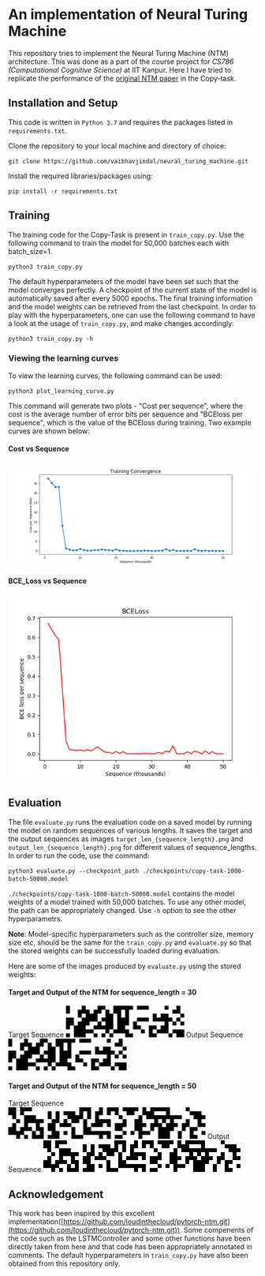 # An implementation of Neural Turing Machine
This repository tries to implement the Neural Turing Machine (NTM) architecture. This was done as a part of the course project for *CS786 (Computational Cognitive Science)* at IIT Kanpur. Here I have tried to replicate the performance of the [original NTM paper](https://arxiv.org/abs/1410.5401) in the Copy-task.

## Installation and Setup
This code is written in `Python 3.7` and requires the packages listed in `requirements.txt`.

Clone the repository to your local machine and directory of choice:
```
git clone https://github.com/vaibhavjindal/neural_turing_machine.git
```
Install the required libraries/packages using:
```
pip install -r requirements.txt
```

## Training 
The training code for the Copy-Task is present in `train_copy.py`. Use the following command to train the model for 50,000 batches each with batch_size=1.
```
python3 train_copy.py
```
The default hyperparameters of the model have been set such that the model converges perfectly. A checkpoint of the current state of the model is automatically saved after every 5000 epochs. The final training information and the model weights can be retrieved from the last checkpoint. In order to play with the hyperparameters, one can use the following command to have a look at the usage of `train_copy.py`, and make changes accordingly:
```
python3 train_copy.py -h
```

### Viewing the learning curves
To view the learning curves, the following command can be used:
```
python3 plot_learning_curve.py
```
This command will generate two plots - "Cost per sequence", where the cost is the average number of error bits per sequence and "BCEloss per sequence", which is the value of the BCEloss during training. Two example curves are shown below:
#### Cost vs Sequence
![cost_vs_seq](./results/cost_vs_seq.png)
#### BCE_Loss vs Sequence
![loss_vs_seq](./results/loss_vs_seq.png)


## Evaluation
The file `evaluate.py` runs the evaluation code on a saved model by running the model on random sequences of various lengths. It saves the target and the output sequences as images `target_len_{sequence_length}.png` and `output_len_{sequence_length}.png` for different values of sequence_lengths. In order to run the code, use the command:
```
python3 evaluate.py --checkpoint_path ./checkpoints/copy-task-1000-batch-50000.model
```
`./checkpoints/copy-task-1000-batch-50000.model` contains the model weights of a model trained with 50,000 batches. To use any other model, the path can be appropriately changed. Use `-h` option to see the other hyperparametrs.

**Note**: Model-specific hyperparameters such as the controller size, memory size etc, should be the same for the `train_copy.py` and `evaluate.py` so that the stored weights can be successfully loaded during evaluation.

Here are some of the images produced by `evaluate.py` using the stored weights:
#### Target and Output of the NTM for sequence_length = 30
Target Sequence
![target_30](./results/target_len_30.png)
Output Sequence
![out_30](./results/output_len_30.png)  
#### Target and Output of the NTM for sequence_length = 50
Target Sequence
![target_50](./results/target_len_50.png)
Output Sequence
![out_50](./results/output_len_50.png)

## Acknowledgement
This work has been inspired by this excellent implementation([https://github.com/loudinthecloud/pytorch-ntm.git](https://github.com/loudinthecloud/pytorch-ntm.git)). Some compenents of the code such as the LSTMController and some other functions have been directly taken from here and that code has been appropriately annotated in comments. The default hyperparameters in `train_copy.py` have also been obtained from this repository only.